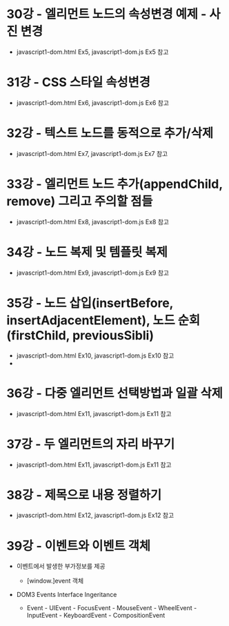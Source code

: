 # 30강 - 엘리먼트 노드의 속성변경 예제 - 사진 변경

- javascript1-dom.html Ex5, javascript1-dom.js Ex5 참고

# 31강 - CSS 스타일 속성변경

- javascript1-dom.html Ex6, javascript1-dom.js Ex6 참고

# 32강 - 텍스트 노드를 동적으로 추가/삭제

- javascript1-dom.html Ex7, javascript1-dom.js Ex7 참고

# 33강 - 엘리먼트 노드 추가(appendChild, remove) 그리고 주의할 점들

- javascript1-dom.html Ex8, javascript1-dom.js Ex8 참고

# 34강 - 노드 복제 및 템플릿 복제

- javascript1-dom.html Ex9, javascript1-dom.js Ex9 참고

# 35강 - 노드 삽입(insertBefore, insertAdjacentElement), 노드 순회(firstChild, previousSibli)

- javascript1-dom.html Ex10, javascript1-dom.js Ex10 참고
-  
# 36강 - 다중 엘리먼트 선택방법과 일괄 삭제

- javascript1-dom.html Ex11, javascript1-dom.js Ex11 참고

# 37강 - 두 엘리먼트의 자리 바꾸기

- javascript1-dom.html Ex11, javascript1-dom.js Ex11 참고
  
# 38강 - 제목으로 내용 정렬하기

- javascript1-dom.html Ex12, javascript1-dom.js Ex12 참고

# 39강 - 이벤트와 이벤트 객체

- 이벤트에서 발생한 부가정보를 제공
  - [window.]event 객체

- DOM3 Events Interface Ingeritance
  - Event - UIEvent - FocusEvent
                    - MouseEvent - WheelEvent
                    - InputEvent
                    - KeyboardEvent
                    - CompositionEvent